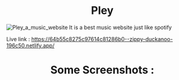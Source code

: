 <h1 align="center"> Pley </h1>

![Pley_a_music_website](https://github.com/Impotato28/Pley/assets/139569429/a8c653ea-a351-4f94-ade2-8d9967d5b3fa)
It is a best music website just like spotify 

Live link : https://64b55c8275c97614c81286b0--zippy-duckanoo-196c50.netlify.app/

<h1 align="center">Some Screenshots :</h1>
